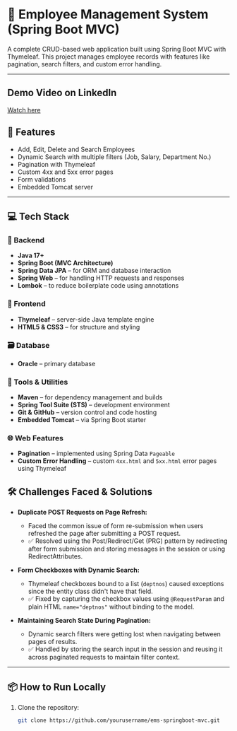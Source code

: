 # 🧾 Employee Management System (Spring Boot MVC)

A complete CRUD-based web application built using Spring Boot MVC with Thymeleaf. This project manages employee records with features like pagination, search filters, and custom error handling.

---
## Demo Video on LinkedIn
[Watch here]([https://www.linkedin.com/your-demo-link](https://www.linkedin.com/posts/mahesh-ghule20_springboot-javadeveloper-fullstackdevelopment-activity-7350474361604034561-z1P-?utm_source=share&utm_medium=member_desktop&rcm=ACoAAEWOcswBa1SddpfUdjs0ZPNQ7ag_jtmjieM))

## 🚀 Features
- Add, Edit, Delete and Search Employees
- Dynamic Search with multiple filters (Job, Salary, Department No.)
- Pagination with Thymeleaf
- Custom 4xx and 5xx error pages
- Form validations
- Embedded Tomcat server

---

## 💻 Tech Stack

### 🧠 Backend
- **Java 17+**
- **Spring Boot (MVC Architecture)**
- **Spring Data JPA** – for ORM and database interaction
- **Spring Web** – for handling HTTP requests and responses
- **Lombok** – to reduce boilerplate code using annotations

### 🎨 Frontend
- **Thymeleaf** – server-side Java template engine
- **HTML5 & CSS3** – for structure and styling

### 🗃️ Database
- **Oracle** – primary database

### 🚀 Tools & Utilities
- **Maven** – for dependency management and builds
- **Spring Tool Suite (STS)** – development environment
- **Git & GitHub** – version control and code hosting
- **Embedded Tomcat** – via Spring Boot starter

### 🌐 Web Features
- **Pagination** – implemented using Spring Data `Pageable`
- **Custom Error Handling** – custom `4xx.html` and `5xx.html` error pages using Thymeleaf
  
## 🛠️ Challenges Faced & Solutions

- **Duplicate POST Requests on Page Refresh:**
  - Faced the common issue of form re-submission when users refreshed the page after submitting a POST request.
  - ✅ Resolved using the Post/Redirect/Get (PRG) pattern by redirecting after form submission and storing messages in the session or using RedirectAttributes.

- **Form Checkboxes with Dynamic Search:**
  - Thymeleaf checkboxes bound to a list (`deptnos`) caused exceptions since the entity class didn't have that field.
  - ✅ Fixed by capturing the checkbox values using `@RequestParam` and plain HTML `name="deptnos"` without binding to the model.

- **Maintaining Search State During Pagination:**
  - Dynamic search filters were getting lost when navigating between pages of results.
  - ✅ Handled by storing the search input in the session and reusing it across paginated requests to maintain filter context.

---

## 📦 How to Run Locally

1. Clone the repository:
   ```bash
   git clone https://github.com/yourusername/ems-springboot-mvc.git
